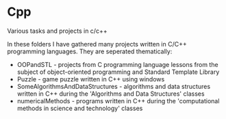 # Cpp
Various tasks and projects in c/c++


In these folders I have gathered many projects written in C/C++ programming languages. They are seperated thematically:
  * OOPandSTL - projects from C programming language lessons from the subject of object-oriented programming and Standard Template Library
  * Puzzle - game puzzle written in C++ using windows
  * SomeAlgorithmsAndDataStructures - algorithms and data structures written in C++ during the 'Algorithms and Data Structures' classes
  * numericalMethods - programs written in C++ during the 'computational methods in science and technology' classes
